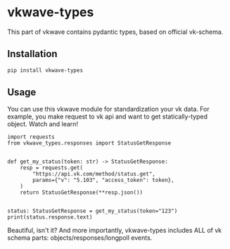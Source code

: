 # vkwave-types

This part of vkwave contains pydantic types, based on official vk-schema.

## Installation

```bash
pip install vkwave-types
```

## Usage

You can use this vkwave module for standardization your vk data. For
example, you make request to vk api and want to get statically-typed object. Watch and learn!

```python3
import requests
from vkwave_types.responses import StatusGetResponse


def get_my_status(token: str) -> StatusGetResponse:
    resp = requests.get(
        "https://api.vk.com/method/status.get",
        params={"v": "5.103", "access_token": token},
    )
    return StatusGetResponse(**resp.json())


status: StatusGetResponse = get_my_status(token="123")
print(status.response.text)

```

Beautiful, isn't it? And more importantly, vkwave-types includes ALL of vk schema parts:
objects/responses/longpoll events.
